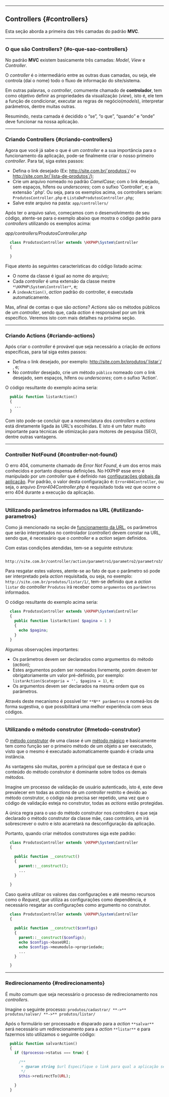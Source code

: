 ----

## Controllers {#controllers}
Esta seção aborda a primeira das três camadas do padrão **MVC**.

----
### O que são Controllers? {#o-que-sao-controllers}

No padrão **MVC** existem basicamente três camadas: *Model*, *View* e *Controller*. 

O *controller* é o intermediário entre as outras duas camadas, ou seja, ele controla (daí o nome) todo o fluxo de informação do site/sistema.

Em outras palavras, o *controller*, comumente chamado de **controlador**, tem como objetivo definir as propriedades da visualização (*view*), isto é, ele tem a função de condicionar, executar as regras de negócio(*models*), interpretar parâmetros, dentre muitas outras.

Resumindo, nesta camada é decidido o “se”, “o que”, “quando” e “onde” deve funcionar na nossa aplicação.

----
### Criando Controllers {#criando-controllers}

Agora que você já sabe o que é um *controller* e a sua importância para o funcionamento da aplicação, pode-se finalmente criar o nosso primeiro *controller*. Para tal, siga estes passos:

+ Defina o link desejado (Ex: http://site.com.br/`produtos`/ ou http://site.com.br/`lista-de-produtos`/);
+ Crie um arquivo nomeado no padrão *CamelCase*; com o link desejado, sem espaços, hífens ou *underscores*; com o sufixo 'Controller', e; a extensão '.php'. Ou seja, para os exemplos acima, os controllers seriam: `ProdutosController.php` e `ListaDeProdutosController.php`;
+ Salve este arquivo na pasta: `app/controllers/`

Após ter o arquivo salvo, começamos com o desenvolvimento de seu código, atente-se para o exemplo abaixo que mostra o código padrão para *controllers* utilizando os exemplos acima:


*app/controllers/ProdutosController.php*
```php
  class ProdutosController extends \HXPHP\System\Controller
  {

  }
```


Fique atento às seguintes características do código listado acima:

+ O nome da classe é igual ao nome do arquivo;
+ Cada *controller* é uma extensão da classe mestre `*\HXPHP\System\Controller*`, e;
+ A `indexAction()`, *action* padrão do controller, é executada automaticamente.

Mas, afinal de contas o que são *actions*?
*Actions* são os métodos públicos de um *controller*, sendo que, cada *action* é responsável por um link específico. Veremos isto com mais detalhes na próxima seção.

----
### Criando Actions {#criando-actions}

Após criar o *controller* é provável que seja necessário a criação de *actions* específicas, para tal siga estes passos:

+ Defina o link desejado, por exemplo: http://site.com.br/produtos/`listar`/ , e;
+ No *controller* desejado, crie um método `público` nomeado com o link desejado, sem espaços, hífens ou *underscores*; com o sufixo 'Action'.

O código resultante do exemplo acima seria:
```php
  public function listarAction()
  {
    ...
  }
```

Com isto pode-se concluir que a nomenclatura dos *controllers* e *actions* está diretamente ligada às URL's escolhidas. E isto é um fator muito importante para técnicas de otimização para motores de pesquisa (SEO), dentre outras vantagens.

----
### Controller NotFound {#controller-not-found}

O erro 404, comumente chamado de *Error Not Found*, é um dos erros mais conhecidos e portanto dispensa definições. No HXPHP esse erro é manipulado por um *controller* que é definido nas [configurações globais da aplicação](#bootstrapping). Por padrão, o valor desta configuração é: `Error404Controller`, ou seja, o arquivo *Error404Controller.php* é requisitado toda vez que ocorre o erro 404 durante a execução da aplicação.

----
### Utilizando parâmetros informados na URL {#utilizando-parametros}

Como já mencionado na seção de [funcionamento da URL](#funcionamento-da-url), os parâmetros que serão interpretados no controlador (*controller*) devem constar na URL, sendo que, é necessário que o *controller* e a *action* sejam definidos.

Com estas condições atendidas, tem-se a seguinte estrutura: 
```
  http://site.com.br/controller/action/parametro1/parametro2/parametro3/
```

Para resgatar estes valores, atente-se ao fato de que o parâmetro só pode ser interpretado pela *action* requisitada, ou seja, no exemplo: `http://site.com.br/produtos/listar/1/`, tem-se definido que a *action* `listar` do *controller* `Produtos` irá receber como `argumentos` os `parâmetros` informados.

O código resultante do exemplo acima seria:
```php
  class ProdutosController extends \HXPHP\System\Controller
  {
    public function listarAction( $pagina = 1 )
    {
      echo $pagina;
    }
  }
```


Algumas observações importantes:

+ Os parâmetros devem ser declarados como argumentos do método (*action*);
+ Estes argumentos podem ser nomeados livremente, porém devem ter obrigatoriamente um valor pré-definido, por exemplo: `listarAction($categoria = '', $pagina = 1)`, e;
+ Os argumentos devem ser declarados na mesma ordem que os parâmetros.

Através deste mecanismo é possível ter `**N** parâmetros` e nomeá-los de forma sugestiva, o que possibilitará uma melhor experiência com seus códigos.

----

### Utilizando o método construtor {#metodo-construtor}

O [método construtor](http://php.net/manual/pt_BR/language.oop5.decon.php#language.oop5.decon.constructor) de uma classe é um [método mágico](http://php.net/manual/pt_BR/language.oop5.magic.php) e basicamente tem como função ser o primeiro método de um objeto a ser executado, visto que o mesmo é executado automaticamente quando é criada uma instância.

As vantagens são muitas, porém a principal que se destaca é que o conteúdo do método construtor é dominante sobre todos os demais métodos.

Imagine um processo de validação de usuário autenticado, isto é, este deve prevalecer em todas as *actions* de um *controller* restrito e devido ao método construtor, o código não precisa ser repetido, uma vez que o código de validação esteja no construtor, todas as *actions* estão protegidas.

A única regra para o uso do método construtor nos *controllers* é que seja declarado o método construtor da classe mãe, caso contrário, um irá sobrescrever o outro e isto acarretará na desconfiguração da aplicação.

Portanto, quando criar métodos construtores siga este padrão:
```php
  class ProdutosController extends \HXPHP\System\Controller
  {
    
    public function __construct()
    {
      parent::__construct();
      ...
    }

  }
```

Caso queira utilizar os valores das configurações e até mesmo recursos como o *Request*, que utiliza as configurações como dependência, é necessário resgatar as configurações como argumento no construtor.

```php
  class ProdutosController extends \HXPHP\System\Controller
  {
    
    public function __construct($configs)
    {
      parent::__construct($configs);
      echo $configs->baseURI;
      echo $configs->meumodulo->propriedade;
      ...
    }

  }
```

----
### Redirecionamento {#redirecionamento}

É muito comum que seja necessário o processo de redirecionamento nos *controllers*.

Imagine o seguinte processo:
`produtos/cadastrar/ **->** produtos/salvar/ **->** produtos/listar/`

Após o formulário ser processado e disparado para a *action* `**salvar**` será necessário um redirecionamento para a *action* `**listar**` e para fazermos isto utilizamos o seguinte código:


```php
  public function salvarAction()
  {
    if ($processo->status === true) {

      /**
       + @param string $url Especifique o link para qual a aplicação será redirecionada
       */
      $this->redirectTo(URL);

    }
  }
```
